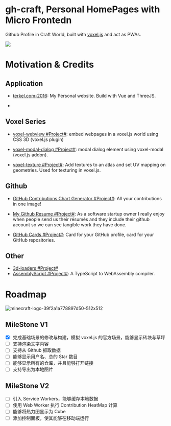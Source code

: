 # gh-craft, Personal HomePages with Micro Frontedn

Github Profile in Craft World, built with [voxel.js](http://voxeljs.com/) and act as PWAs.

![](https://user-images.githubusercontent.com/5803001/40374561-e356d2bc-5e1b-11e8-9df1-bb3c22245875.png)

# Motivation & Credits

## Application

- [terkel.com-2016](https://github.com/terkelg/terkel.com-2016): My Personal website. Build with Vue and ThreeJS.

- [](https://mrdoob.com/lab/javascript/threejs/css3d/periodictable/)

## Voxel Series

- [voxel-webview #Project#](https://github.com/voxel/voxel-webview/blob/master/webview.js): embed webpages in a voxel.js world using CSS 3D (voxel.js plugin)

- [voxel-modal-dialog #Project#](https://github.com/voxel/voxel-modal-dialog): modal dialog element using voxel-modal (voxel.js addon).

- [voxel-texture #Project#](https://github.com/shama/voxel-texture): Add textures to an atlas and set UV mapping on geometries. Used for texturing in voxel.js.

## Github

- [GitHub Contributions Chart Generator #Project#](https://github-contributions.now.sh/): All your contributions in one image!

- [My Github Resume #Project#](http://resume.github.io/): As a software startup owner I really enjoy when people send us their résumés and they include their github account so we can see tangible work they have done.

- [GitHub Cards #Project#](http://lab.lepture.com/github-cards): Card for your GitHub profile, card for your GitHub repositories.

## Other

- [3d-loaders #Project#](https://icons8.com/cssload/en/3d-loaders)
- [AssemblyScript #Project#](https://github.com/AssemblyScript/assemblyscript): A TypeScript to WebAssembly compiler.

# Roadmap

![minecraft-logo-39f2a1a778897d50-512x512](https://user-images.githubusercontent.com/5803001/42416088-18829ca0-8298-11e8-95b5-354a245d0b43.png)

## MileStone V1

- [x] 完成基础场景的修改与构建，模拟 voxel.js 的官方场景，能够显示砖块与草坪
- [ ] 支持渲染文字内容
- [ ] 支持从 Github 抓取数据
- [ ] 能够显示用户名、总的 Star 数目
- [ ] 能够显示所有的仓库，并且能够打开链接
- [ ] 支持导出为本地图片

## MileStone V2

- [ ] 引入 Service Workers，能够缓存本地数据
- [ ] 使用 Web Worker 执行 Contribution HeatMap 计算
- [ ] 能够将热力图显示为 Cube
- [ ] 添加控制面板，使其能够在移动端运行
